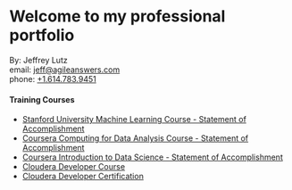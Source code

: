 # Welcome to my professional portfolio
By:  Jeffrey Lutz  
  email: [jeff@agileanswers.com](mailto:jeff.lutz@agileanswers.com)  
  phone: [+1.614.783.9451](tel:1-614-783-9451)

#### Training Courses
  - [Stanford University Machine Learning Course - Statement of Accomplishment](docs/Coursera_Machine_Learning_2017.pdf)
  - [Coursera Computing for Data Analysis Course - Statement of Accomplishment](docs/Coursera_Computing_for_Data_Analysis_2017.pdf)
  - [Coursera Introduction to Data Science - Statement of Accomplishment](docs/Coursera_Intro_Data_Science_2017.pdf)
  - [Cloudera Developer Course](https://university.cloudera.com/instructor-led-training/developer)
  - [Cloudera Developer Certification](docs/2-jeffrey_lutz_hadoop_certification.pdf)
